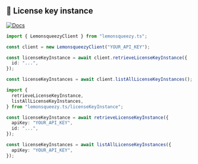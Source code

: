 ## 🥇 License key instance

[![Docs](https://img.shields.io/badge/-Docs-blue.svg?style=for-the-badge)](https://docs.lemonsqueezy.com/api/license-key-instances)

```typescript
import { LemonsqueezyClient } from "lemonsqueezy.ts";

const client = new LemonsqueezyClient("YOUR_API_KEY");

const licenseKeyInstance = await client.retrieveLicenseKeyInstance({
  id: "...",
});

const licenseKeyInstances = await client.listAllLicenseKeyInstances();
```

```typescript
import {
  retrieveLicenseKeyInstance,
  listAllLicenseKeyInstances,
} from "lemonsqueezy.ts/licenseKeyInstance";

const licenseKeyInstance = await retrieveLicenseKeyInstance({
  apiKey: "YOUR_API_KEY",
  id: "...",
});

const licenseKeyInstances = await listAllLicenseKeyInstances({
  apiKey: "YOUR_API_KEY",
});
```
